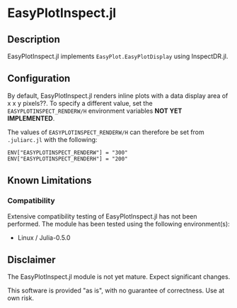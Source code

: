 # EasyPlotInspect.jl

## Description

EasyPlotInspect.jl implements `EasyPlot.EasyPlotDisplay` using InspectDR.jl.

## Configuration

By default, EasyPlotInspect.jl renders inline plots with a data display area of x x y pixels??.  To specify a different value, set the `EASYPLOTINSPECT_RENDERW/H` environment variables **NOT YET IMPLEMENTED**.

The values of `EASYPLOTINSPECT_RENDERW/H` can therefore be set from `.juliarc.jl` with the following:

	ENV["EASYPLOTINSPECT_RENDERW"] = "300"
	ENV["EASYPLOTINSPECT_RENDERH"] = "200"

## Known Limitations

### Compatibility

Extensive compatibility testing of EasyPlotInspect.jl has not been performed.  The module has been tested using the following environment(s):

 - Linux / Julia-0.5.0

## Disclaimer

The EasyPlotInspect.jl module is not yet mature.  Expect significant changes.

This software is provided "as is", with no guarantee of correctness.  Use at own risk.
